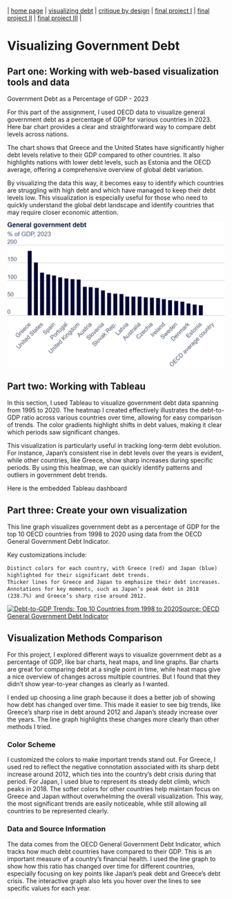 | [home page](https://aishwaryapramod99.github.io/Aishwarya_Portfolio/) | [visualizing debt](visualizing-government-debt) | [critique by design](critique-by-design) | [final project I](final-project-part-one) | [final project II](final-project-part-two) | [final project III](final-project-part-three) |

# Visualizing Government Debt

## Part one: Working with web-based visualization tools and data

Government Debt as a Percentage of GDP - 2023

For this part of the assignment, I used OECD data to visualize general government debt as a percentage of GDP for various countries in 2023. Here bar chart provides a clear and straightforward way to compare debt levels across nations.

The chart shows that Greece and the United States have significantly higher debt levels relative to their GDP compared to other countries. It also highlights nations with lower debt levels, such as Estonia and the OECD average, offering a comprehensive overview of global debt variation.

By visualizing the data this way, it becomes easy to identify which countries are struggling with high debt and which have managed to keep their debt levels low. This visualization is especially useful for those who need to quickly understand the global debt landscape and identify countries that may require closer economic attention.

![Part 1 Visualization](/Part1.png) <!-- Ensure the image is correctly referenced with the proper path -->

## Part two: Working with Tableau

In this section, I used Tableau to visualize government debt data spanning from 1995 to 2020. The heatmap I created effectively illustrates the debt-to-GDP ratio across various countries over time, allowing for easy comparison of trends. The color gradients highlight shifts in debt values, making it clear which periods saw significant changes.

This visualization is particularly useful in tracking long-term debt evolution. For instance, Japan’s consistent rise in debt levels over the years is evident, while other countries, like Greece, show sharp increases during specific periods. By using this heatmap, we can quickly identify patterns and outliers in government debt trends.

Here is the embedded Tableau dashboard

<script type='module' 
src='https://us-east-1.online.tableau.com/javascripts/api/tableau.embedding.3.latest.min.js'>
</script>
<tableau-viz 
  id='tableau-viz'
  src='https://us-east-1.online.tableau.com/t/aponnamp-b2a709220c/views/VisualizingGovernmentDebt/VisualizingGovernmentDebt'
  width='900'
  height='547'
  hide-tabs
  toolbar='bottom' >
</tableau-viz>

## Part three: Create your own visualization

This line graph visualizes government debt as a percentage of GDP for the top 10 OECD countries from 1998 to 2020 using data from the OECD General Government Debt Indicator.

Key customizations include:

    Distinct colors for each country, with Greece (red) and Japan (blue) highlighted for their significant debt trends.
    Thicker lines for Greece and Japan to emphasize their debt increases.
    Annotations for key moments, such as Japan’s peak debt in 2018 (238.7%) and Greece’s sharp rise around 2012.

<script type='module' 
src='https://us-east-1.online.tableau.com/javascripts/api/tableau.embedding.3.latest.min.js'>
</script>
<tableau-viz 
  id='tableau-viz'
  src='https://us-east-1.online.tableau.com/t/aponnamp-b2a709220c/views/LineChart-Debt-to-GDPTrends/Debt-to-GDPTrendsTop10Countriesfrom1998to2020'
  width='900'
  height='547'
  hide-tabs
  toolbar='bottom' >
</tableau-viz>

<div class='tableauPlaceholder' id='viz1725997249198' style='position: relative'><noscript><a href='#'><img alt='Debt-to-GDP Trends: Top 10 Countries from 1998 to 2020Source: OECD General Government Debt Indicator ' src='https:&#47;&#47;public.tableau.com&#47;static&#47;images&#47;Vi&#47;VisualizingGovernmentDebt_17259972226310&#47;Debt-to-GDPTrendsTop10Countriesfrom1998to2020&#47;1_rss.png' style='border: none' /></a></noscript><object class='tableauViz'  style='display:none;'><param name='host_url' value='https%3A%2F%2Fpublic.tableau.com%2F' /> <param name='embed_code_version' value='3' /> <param name='site_root' value='' /><param name='name' value='VisualizingGovernmentDebt_17259972226310&#47;Debt-to-GDPTrendsTop10Countriesfrom1998to2020' /><param name='tabs' value='no' /><param name='toolbar' value='yes' /><param name='static_image' value='https:&#47;&#47;public.tableau.com&#47;static&#47;images&#47;Vi&#47;VisualizingGovernmentDebt_17259972226310&#47;Debt-to-GDPTrendsTop10Countriesfrom1998to2020&#47;1.png' /> <param name='animate_transition' value='yes' /><param name='display_static_image' value='yes' /><param name='display_spinner' value='yes' /><param name='display_overlay' value='yes' /><param name='display_count' value='yes' /><param name='language' value='en-US' /><param name='filter' value='publish=yes' /></object></div>                
<script type='text/javascript'>                    
  var divElement = document.getElementById('viz1725997249198');                    
  var vizElement = divElement.getElementsByTagName('object')[0];
  vizElement.style.width='100%';vizElement.style.height=(divElement.offsetWidth*0.75)+'px';                    
  var scriptElement = document.createElement('script');                    
  scriptElement.src = 'https://public.tableau.com/javascripts/api/viz_v1.js';                    
  vizElement.parentNode.insertBefore(scriptElement, vizElement);                
</script>


## Visualization Methods Comparison

For this project, I explored different ways to visualize government debt as a percentage of GDP, like bar charts, heat maps, and line graphs. Bar charts are great for comparing debt at a single point in time, while heat maps give a nice overview of changes across multiple countries. But I found that they didn’t show year-to-year changes as clearly as I wanted.

I ended up choosing a line graph because it does a better job of showing how debt has changed over time. This made it easier to see big trends, like Greece’s sharp rise in debt around 2012 and Japan’s steady increase over the years. The line graph highlights these changes more clearly than other methods I tried.

### Color Scheme
I customized the colors to make important trends stand out. For Greece, I used red to reflect the negative connotation associated with its sharp debt increase around 2012, which ties into the country’s debt crisis during that period. For Japan, I used blue to represent its steady debt climb, which peaks in 2018. The softer colors for other countries help maintain focus on Greece and Japan without overwhelming the overall visualization. This way, the most significant trends are easily noticeable, while still allowing all countries to be represented clearly.

### Data and Source Information
The data comes from the OECD General Government Debt Indicator, which tracks how much debt countries have compared to their GDP. This is an important measure of a country’s financial health. I used the line graph to show how this ratio has changed over time for different countries, especially focusing on key points like Japan’s peak debt and Greece’s debt crisis. The interactive graph also lets you hover over the lines to see specific values for each year.
